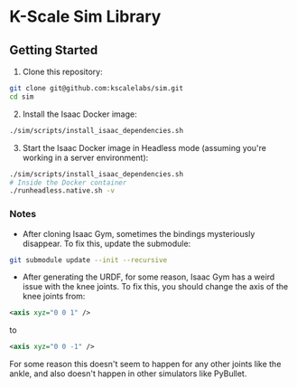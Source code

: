 # K-Scale Sim Library

## Getting Started

1. Clone this repository:

```bash
git clone git@github.com:kscalelabs/sim.git
cd sim
```

2. Install the Isaac Docker image:

```bash
./sim/scripts/install_isaac_dependencies.sh
```

3. Start the Isaac Docker image in Headless mode (assuming you're working in a server environment):

```bash
./sim/scripts/install_isaac_dependencies.sh
# Inside the Docker container
./runheadless.native.sh -v
```

### Notes

- After cloning Isaac Gym, sometimes the bindings mysteriously disappear. To fix this, update the submodule:

```bash
git submodule update --init --recursive
```

- After generating the URDF, for some reason, Isaac Gym has a weird issue with the knee joints. To fix this, you should change the axis of the knee joints from:

```xml
<axis xyz="0 0 1" />
```

to

```xml
<axis xyz="0 0 -1" />
```

For some reason this doesn't seem to happen for any other joints like the ankle, and also doesn't happen in other simulators like PyBullet.
